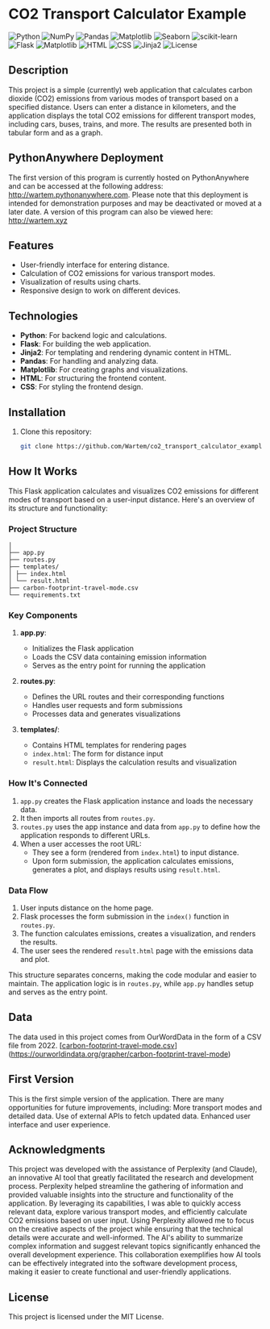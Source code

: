 # CO2 Transport Calculator Example

![Python](https://img.shields.io/badge/python-3.8%2B-blue)
![NumPy](https://img.shields.io/badge/numpy-%23013243.svg?style=flat&logo=numpy&logoColor=white)
![Pandas](https://img.shields.io/badge/pandas-%23150458.svg?style=flat&logo=pandas&logoColor=white)
![Matplotlib](https://img.shields.io/badge/Matplotlib-%23ffffff.svg?style=flat&logo=Matplotlib&logoColor=black)
![Seaborn](https://img.shields.io/badge/seaborn-%23e6b91e.svg?style=flat&logo=seaborn&logoColor=white)
![scikit-learn](https://img.shields.io/badge/scikit--learn-%23F7931E.svg?style=flat&logo=scikit-learn&logoColor=white)
![Flask](https://img.shields.io/badge/flask-2.0%2B-orange)
![Matplotlib](https://img.shields.io/badge/matplotlib-3.4%2B-yellow)
![HTML](https://img.shields.io/badge/HTML-5-red)
![CSS](https://img.shields.io/badge/CSS-3-blueviolet)
![Jinja2](https://img.shields.io/badge/jinja2-3.0%2B-green)
![License](https://img.shields.io/badge/license-MIT-green)

## Description
This project is a simple (currently) web application that calculates carbon dioxide (CO2) emissions from various modes of transport based on a specified distance. Users can enter a distance in kilometers, and the application displays the total CO2 emissions for different transport modes, including cars, buses, trains, and more. The results are presented both in tabular form and as a graph.

## PythonAnywhere Deployment
The first version of this program is currently hosted on PythonAnywhere and can be accessed at the following address: http://wartem.pythonanywhere.com. Please note that this deployment is intended for demonstration purposes and may be deactivated or moved at a later date.
A version of this program can also be viewed here: http://wartem.xyz

## Features
- User-friendly interface for entering distance.
- Calculation of CO2 emissions for various transport modes.
- Visualization of results using charts.
- Responsive design to work on different devices.

## Technologies
- **Python**: For backend logic and calculations.
- **Flask**: For building the web application.
- **Jinja2**: For templating and rendering dynamic content in HTML.
- **Pandas**: For handling and analyzing data.
- **Matplotlib**: For creating graphs and visualizations.
- **HTML**: For structuring the frontend content.
- **CSS**: For styling the frontend design.

## Installation
1. Clone this repository:
   ```bash
   git clone https://github.com/Wartem/co2_transport_calculator_example.git

## How It Works

This Flask application calculates and visualizes CO2 emissions for different modes of transport based on a user-input distance. Here's an overview of its structure and functionality:

### Project Structure
```your_project/
│
├── app.py
├── routes.py
├── templates/
│ ├── index.html
│ └── result.html
├── carbon-footprint-travel-mode.csv
└── requirements.txt
```

### Key Components

1. **app.py**: 
   - Initializes the Flask application
   - Loads the CSV data containing emission information
   - Serves as the entry point for running the application

2. **routes.py**:
   - Defines the URL routes and their corresponding functions
   - Handles user requests and form submissions
   - Processes data and generates visualizations

3. **templates/**:
   - Contains HTML templates for rendering pages
   - `index.html`: The form for distance input
   - `result.html`: Displays the calculation results and visualization

### How It's Connected

1. `app.py` creates the Flask application instance and loads the necessary data.
2. It then imports all routes from `routes.py`.
3. `routes.py` uses the app instance and data from `app.py` to define how the application responds to different URLs.
4. When a user accesses the root URL:
   - They see a form (rendered from `index.html`) to input distance.
   - Upon form submission, the application calculates emissions, generates a plot, and displays results using `result.html`.

### Data Flow

1. User inputs distance on the home page.
2. Flask processes the form submission in the `index()` function in `routes.py`.
3. The function calculates emissions, creates a visualization, and renders the results.
4. The user sees the rendered `result.html` page with the emissions data and plot.

This structure separates concerns, making the code modular and easier to maintain. The application logic is in `routes.py`, while `app.py` handles setup and serves as the entry point.

## Data
The data used in this project comes from OurWordData in the form of a CSV file from 2022. [[carbon-footprint-travel-mode.csv](https://github.com/user-attachments/files/16403775/carbon-footprint-travel-mode.csv)](https://ourworldindata.org/grapher/carbon-footprint-travel-mode)

## First Version
This is the first simple version of the application. There are many opportunities for future improvements, including:
More transport modes and detailed data.
Use of external APIs to fetch updated data.
Enhanced user interface and user experience.

## Acknowledgments
This project was developed with the assistance of Perplexity (and Claude), an innovative AI tool that greatly facilitated the research and development process. Perplexity helped streamline the gathering of information and provided valuable insights into the structure and functionality of the application. By leveraging its capabilities, I was able to quickly access relevant data, explore various transport modes, and efficiently calculate CO2 emissions based on user input.
Using Perplexity allowed me to focus on the creative aspects of the project while ensuring that the technical details were accurate and well-informed. The AI's ability to summarize complex information and suggest relevant topics significantly enhanced the overall development experience. This collaboration exemplifies how AI tools can be effectively integrated into the software development process, making it easier to create functional and user-friendly applications.

## License
This project is licensed under the MIT License.
